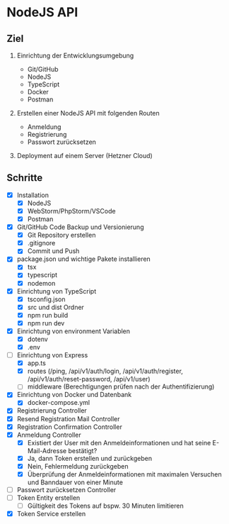 # NodeJS API

## Ziel

1. Einrichtung der Entwicklungsumgebung
    - Git/GitHub
    - NodeJS
    - TypeScript
    - Docker
    - Postman

2. Erstellen einer NodeJS API mit folgenden Routen
    - Anmeldung
    - Registrierung
    - Passwort zurücksetzen

3. Deployment auf einem Server (Hetzner Cloud)

## Schritte

- [x] Installation
    - [x] NodeJS
    - [x] WebStorm/PhpStorm/VSCode
    - [x] Postman
- [x] Git/GitHub Code Backup und Versionierung
    - [x] Git Repository erstellen
    - [x] .gitignore
    - [x] Commit und Push
- [x] package.json und wichtige Pakete installieren
    - [x] tsx
    - [x] typescript
    - [x] nodemon
- [x] Einrichtung von TypeScript
    - [x] tsconfig.json
    - [x] src und dist Ordner
    - [x] npm run build
    - [x] npm run dev
- [x] Einrichtung von environment Variablen
    - [x] dotenv
    - [x] .env
- [ ] Einrichtung von Express
    - [x] app.ts
    - [x] routes (/ping, /api/v1/auth/login, /api/v1/auth/register, /api/v1/auth/reset-password, /api/v1/user)
    - [ ] middleware (Berechtigungen prüfen nach der Authentifizierung)
- [x] Einrichtung von Docker und Datenbank
    - [x] docker-compose.yml
- [x] Registrierung Controller
- [x] Resend Registration Mail Controller
- [x] Registration Confirmation Controller
- [x] Anmeldung Controller
    - [x] Existiert der User mit den Anmeldeinformationen und hat seine E-Mail-Adresse bestätigt?
    - [x] Ja, dann Token erstellen und zurückgeben
    - [x] Nein, Fehlermeldung zurückgeben
    - [x] Überprüfung der Anmeldeinformationen mit maximalen Versuchen und Banndauer von einer Minute
- [ ] Passwort zurücksetzen Controller
- [ ] Token Entity erstellen
    - [ ] Gültigkeit des Tokens auf bspw. 30 Minuten limitieren
- [x] Token Service erstellen
